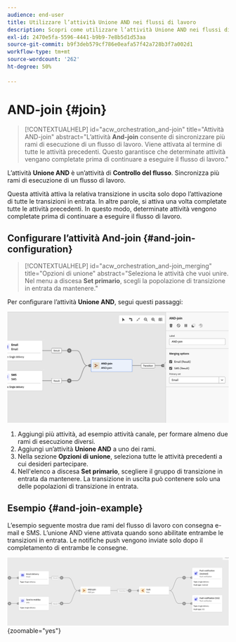 ```yaml
---
audience: end-user
title: Utilizzare l’attività Unione AND nei flussi di lavoro
description: Scopri come utilizzare l’attività Unione AND nei flussi di lavoro
exl-id: 2470e5fa-5596-4441-b9b9-7e8b5d1d53aa
source-git-commit: b9f3deb579cf786e0eafa57f42a728b3f7a002d1
workflow-type: tm+mt
source-wordcount: '262'
ht-degree: 50%

---
```


# AND-join {#join}

>[!CONTEXTUALHELP]
>id="acw_orchestration_and-join"
>title="Attività AND-join"
>abstract="L’attività **And-join** consente di sincronizzare più rami di esecuzione di un flusso di lavoro. Viene attivata al termine di tutte le attività precedenti. Questo garantisce che determinate attività vengano completate prima di continuare a eseguire il flusso di lavoro."

L’attività **Unione AND** è un’attività di **Controllo del flusso**. Sincronizza più rami di esecuzione di un flusso di lavoro.

Questa attività attiva la relativa transizione in uscita solo dopo l’attivazione di tutte le transizioni in entrata. In altre parole, si attiva una volta completate tutte le attività precedenti. In questo modo, determinate attività vengono completate prima di continuare a eseguire il flusso di lavoro.

## Configurare l’attività And-join {#and-join-configuration}

>[!CONTEXTUALHELP]
>id="acw_orchestration_and-join_merging"
>title="Opzioni di unione"
>abstract="Seleziona le attività che vuoi unire. Nel menu a discesa **Set primario**, scegli la popolazione di transizione in entrata da mantenere."

Per configurare l’attività **Unione AND**, segui questi passaggi:

![Schermata che mostra l&#39;interfaccia di configurazione per l&#39;attività AND-join.](../assets/workflow-andjoin.png)

1. Aggiungi più attività, ad esempio attività canale, per formare almeno due rami di esecuzione diversi.
1. Aggiungi un’attività **Unione AND** a uno dei rami.
1. Nella sezione **Opzioni di unione**, seleziona tutte le attività precedenti a cui desideri partecipare.
1. Nell&#39;elenco a discesa **Set primario**, scegliere il gruppo di transizione in entrata da mantenere. La transizione in uscita può contenere solo una delle popolazioni di transizione in entrata.

## Esempio {#and-join-example}

L’esempio seguente mostra due rami del flusso di lavoro con consegna e-mail e SMS. L’unione AND viene attivata quando sono abilitate entrambe le transizioni in entrata. Le notifiche push vengono inviate solo dopo il completamento di entrambe le consegne.

![Esempio di flusso di lavoro con due rami che mostra la consegna di e-mail e SMS seguita da notifiche push.](../assets/workflow-andjoin-example.png){zoomable="yes"}